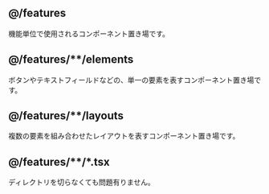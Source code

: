 ## @/features

機能単位で使用されるコンポーネント置き場です。

## @/features/**/elements

ボタンやテキストフィールドなどの、単一の要素を表すコンポーネント置き場です。

## @/features/**/layouts

複数の要素を組み合わせたレイアウトを表すコンポーネント置き場です。

## @/features/**/*.tsx

ディレクトリを切らなくても問題有りません。
